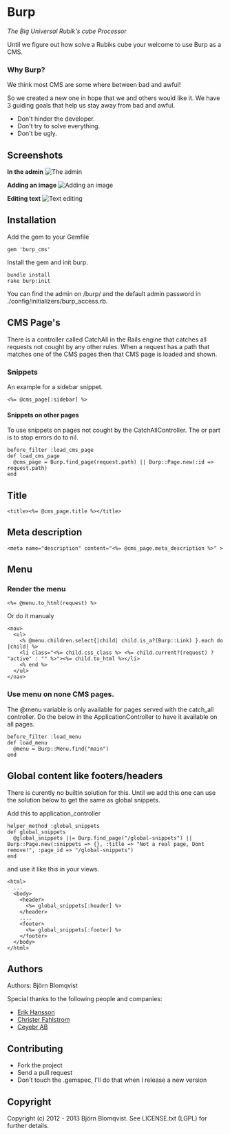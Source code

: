 



# Burp

_The Big Universal Rubik's cube Processor_

Until we figure out how solve a Rubiks cube your welcome to use Burp as a CMS.

### Why Burp?

We think most CMS are some where between bad and awful!

So we created a new one in hope that we and others would like it. We have 3 guiding goals that help us stay away from bad and awful.

- Don't hinder the developer.
- Don't try to solve everything.
- Don't be ugly.

## Screenshots

**In the admin**
![The admin](https://raw.github.com/bjornblomqvist/burp/master/app/assets/images/burp/change-page-title-1.png)

**Adding an image**
![Adding an image](https://raw.github.com/bjornblomqvist/burp/master/app/assets/images/burp/remove-image-5.jpg)

**Editing text**
![Text editing](https://raw.github.com/bjornblomqvist/burp/master/app/assets/images/burp/change-the-text-2.png)

## Installation

Add the gem to your Gemfile

    gem 'burp_cms'
    
Install the gem and init burp.

    bundle install
    rake burp:init

You can find the admin on /burp/ and the default admin password in ./config/initializers/burp_access.rb.

## CMS Page's

There is a controller called CatchAll in the Rails engine that catches all requests not cought by any other rules. When a request has a path that
matches one of the CMS pages then that CMS page is loaded and shown.

### Snippets

An example for a sidebar snippet.

    <%= @cms_page[:sidebar] %>

#### Snippets on other pages

To use snippets on pages not cought by the CatchAllController. The or part is to stop errors do to nil. 

    before_filter :load_cms_page
    def load_cms_page
      @cms_page = Burp.find_page(request.path) || Burp::Page.new(:id => request.path)
    end

## Title

    <title><%= @cms_page.title %></title>
    
## Meta description

    <meta name="description" content="<%= @cms_page.meta_description %>" >

## Menu

### Render the menu

    <%= @menu.to_html(request) %>
    
Or do it manualy

    <nav>
      <ul>
        <% @menu.children.select{|child| child.is_a?(Burp::Link) }.each do |child| %>
        <li class="<%= child.css_class %> <%= child.current?(request) ? "active" : "" %>"><%= child.to_html %></li>
        <% end %>
      </ul>
    </nav>

### Use menu on none CMS pages.  

The @menu variable is only available for pages served with the catch_all controller. Do the below in the ApplicationController to have it available on all pages.

    before_filter :load_menu
    def load_menu
      @menu = Burp::Menu.find("main")
    end
    
## Global content like footers/headers

There is curently no builtin solution for this. Until we add this one can use the solution below to get the same as global snippets.

Add this to application_controller

    helper_method :global_snippets
    def global_snippets
      @global_snippets ||= Burp.find_page("/global-snippets") || Burp::Page.new(:snippets => {}, :title => "Not a real page, Dont remove!", :page_id => "/global-snippets")
    end

and use it like this in your views.

    <html>
      ...
      <body>
        <header>
          <%= global_snippets[:header] %>
        </header>
        ....
        <footer>
          <%= global_snippets[:footer] %>
        </footer>
      </body>
    </html>
    
## Authors

Authors: Björn Blomqvist

Special thanks to the following people and companies:

* [Erik Hansson](https://github.com/erikhansson/)
* [Christer Fahlstrom](https://www.facebook.com/christer.fahlstrom)
* [Ceyebr AB](http://ceyebr.com/)
    

## Contributing
* Fork the project
* Send a pull request
* Don't touch the .gemspec, I'll do that when I release a new version

## Copyright

Copyright (c) 2012 - 2013 Björn Blomqvist. See LICENSE.txt (LGPL) for further details.
